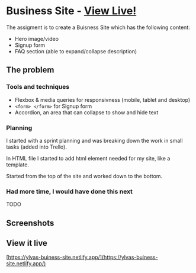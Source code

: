 # Business Site - [View Live!](https://ylvas-buiness-site.netlify.app/)

The assigment is to create a Buisness Site which has the following content:

* Hero image/video
* Signup form
* FAQ section (able to expand/collapse description)

## The problem

### Tools and techniques

* Flexbox & media queries for responsivness (mobile, tablet and desktop)
* `<form> </form>` for Signup form
* Accordion, an area that can collapse to show and hide text

### Planning

I started with a sprint planning and was breaking down the work in small tasks (added into Trello).

In HTML file I started to add html element needed for my site, like a template.

Started from the top of the site and worked down to the bottom.

### Had more time, I would have done this next

TODO

## Screenshots


## View it live
[https://ylvas-buiness-site.netlify.app/](https://ylvas-buiness-site.netlify.app/)
